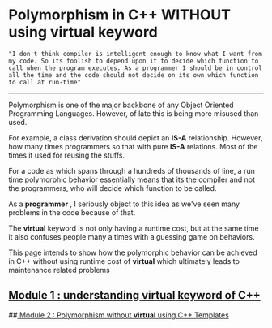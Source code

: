 # Polymorphism in C++ __WITHOUT__ using virtual keyword

`"I don't think compiler is intelligent enough to know what I want from my code. So its foolish to depend upon it to decide which function to call when the program executes. As a programmer I should be in control all the time and the code should not decide on its own which function to call at run-time"
`
______________________________________________________________________________________________________________________________
Polymorphism is one of the major backbone of any Object Oriented Programming Languages. However, of late this is being more misused than used.

For example, a class derivation should depict an __IS-A__ relationship. However, how many times programmers so that with pure __IS-A__ relations. Most of the times it used for reusing the stuffs.

For a code as which spans through a hundreds of thousands of line, a run time polymorphic behavior essentially means that its the compiler and not the programmers, who will decide which function to be called.

As a __programmer__ , I seriously object to this idea as we've seen many problems in the code because of that.

The __virtual__ keyword is not only having a runtime cost, but at the same time it also confuses people many a times with a guessing game on behaviors.

This page intends to show how the polymorphic behavior can be achieved in C++ without using runtime cost of __virtual__ which ultimately leads to maintenance related problems

## [ Module 1 : understanding __virtual__ keyword of C++](https://github.com/9lean/CPlusPlus_Polymorphism_Without_Virtual/tree/master/WhatVirtualDoes)


##[ Module 2 : Polymorphism without __virtual__ using C++ Templates](https://github.com/9lean/CPlusPlus_Polymorphism_Without_Virtual/tree/master/PolymorphismWithoutVirtual)
